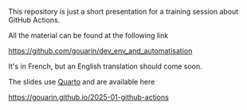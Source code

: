 This repository is just a short presentation for a training session about GitHub Actions.

All the material can be found at the following link

https://github.com/gouarin/dev_env_and_automatisation

It's in French, but an English translation should come soon.

The slides use [Quarto](https://quarto.org/) and are available here

https://gouarin.github.io/2025-01-github-actions